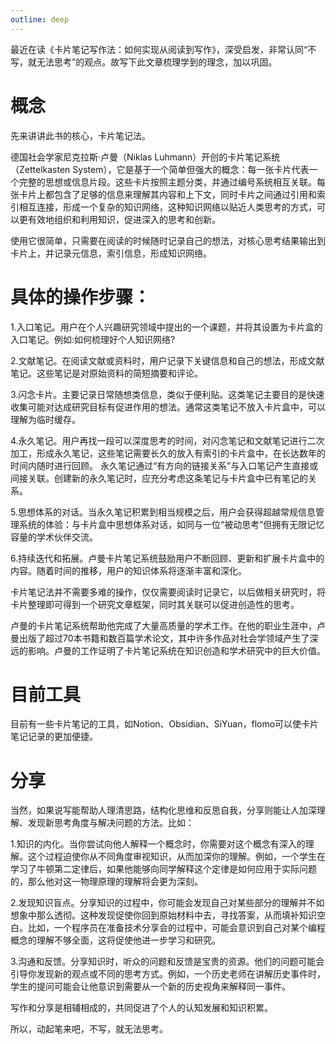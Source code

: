 ```yaml
---
outline: deep
---
```

最近在读《卡片笔记写作法：如何实现从阅读到写作》，深受启发，非常认同“不写，就无法思考”的观点。故写下此文章梳理学到的理念，加以巩固。
# 概念
先来讲讲此书的核心，卡片笔记法。

德国社会学家尼克拉斯·卢曼（Niklas Luhmann）开创的卡片笔记系统（Zettelkasten System），它是基于一个简单但强大的概念：每一张卡片代表一个完整的思想或信息片段。这些卡片按照主题分类，并通过编号系统相互关联。每张卡片上都包含了足够的信息来理解其内容和上下文，同时卡片之间通过引用和索引相互连接，形成一个复杂的知识网络，这种知识网络以贴近人类思考的方式，可以更有效地组织和利用知识，促进深入的思考和创新。

使用它很简单，只需要在阅读的时候随时记录自己的想法，对核心思考结果输出到卡片上，并记录元信息，索引信息，形成知识网络。

# 具体的操作步骤：

1.入口笔记。用户在个人兴趣研究领域中提出的一个课题，并将其设置为卡片盒的入口笔记。例如:如何梳理好个人知识网络?

2.文献笔记。在阅读文献或资料时，用户记录下关键信息和自己的想法，形成文献笔记。这些笔记是对原始资料的简短摘要和评论。

3.闪念卡片。主要记录日常随想类信息，类似于便利贴。这类笔记主要目的是快速收集可能对达成研究目标有促进作用的想法。通常这类笔记不放入卡片盒中，可以理解为临时缓存。

4.永久笔记。用户再找一段可以深度思考的时间，对闪念笔记和文献笔记进行二次加工，形成永久笔记，这些笔记需要长久的放入有索引的卡片盒中，在长达数年的时间内随时进行回顾。
永久笔记通过“有方向的链接关系”与入口笔记产生直接或间接关联。创建新的永久笔记时，应充分考虑这条笔记与卡片盒中已有笔记的关系。

5.思想体系的对话。当永久笔记积累到相当规模之后，用户会获得超越常规信息管理系统的体验：与卡片盒中思想体系对话，如同与一位“被动思考”但拥有无限记忆容量的学术伙伴交流。

6.持续迭代和拓展。卢曼卡片笔记系统鼓励用户不断回顾、更新和扩展卡片盒中的内容。随着时间的推移，用户的知识体系将逐渐丰富和深化。

卡片笔记法并不需要多难的操作，仅仅需要阅读时记录它，以后做相关研究时，将卡片整理即可得到一个研究文章框架，同时其关联可以促进创造性的思考。

卢曼的卡片笔记系统帮助他完成了大量高质量的学术工作。在他的职业生涯中，卢曼出版了超过70本书籍和数百篇学术论文，其中许多作品对社会学领域产生了深远的影响。卢曼的工作证明了卡片笔记系统在知识创造和学术研究中的巨大价值。

# 目前工具
目前有一些卡片笔记的工具，如Notion、Obsidian、SiYuan，flomo可以使卡片笔记记录的更加便捷。

# 分享
当然，如果说写能帮助人理清思路，结构化思维和反思自我，分享则能让人加深理解、发现新思考角度与解决问题的方法。比如：

1.知识的内化。当你尝试向他人解释一个概念时，你需要对这个概念有深入的理解。这个过程迫使你从不同角度审视知识，从而加深你的理解。例如，一个学生在学习了牛顿第二定律后，如果他能够向同学解释这个定律是如何应用于实际问题的，那么他对这一物理原理的理解将会更为深刻。

2.发现知识盲点。分享知识的过程中，你可能会发现自己对某些部分的理解并不如想象中那么透彻。这种发现促使你回到原始材料中去，寻找答案，从而填补知识空白。比如，一个程序员在准备技术分享会的过程中，可能会意识到自己对某个编程概念的理解不够全面，这将促使他进一步学习和研究。

3.沟通和反馈。分享知识时，听众的问题和反馈是宝贵的资源。他们的问题可能会引导你发现新的观点或不同的思考方式。例如，一个历史老师在讲解历史事件时，学生的提问可能会让他意识到需要从一个新的历史视角来解释同一事件。

写作和分享是相辅相成的，共同促进了个人的认知发展和知识积累。

所以，动起笔来吧，不写，就无法思考。